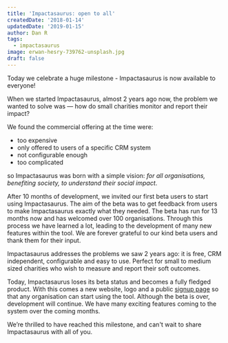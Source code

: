 ```yaml
---
title: 'Impactasaurus: open to all'
createdDate: '2018-01-14'
updatedDate: '2019-01-15'
author: Dan R
tags:
  - impactasaurus
image: erwan-hesry-739762-unsplash.jpg
draft: false
---
```


Today we celebrate a huge milestone - Impactasaurus is now available to everyone!

When we started Impactasaurus, almost 2 years ago now, the problem we wanted to solve was — how do small charities monitor and report their impact?

We found the commercial offering at the time were:

-   too expensive
-   only offered to users of a specific CRM system
-   not configurable enough
-   too complicated

so Impactasaurus was born with a simple vision: _for all organisations, benefiting society, to understand their social impact_.

After 10 months of development, we invited our first beta users to start using Impactasaurus.
The aim of the beta was to get feedback from users to make Impactasaurus exactly what they needed.
The beta has run for 13 months now and has welcomed over 100 organisations.
Through this process we have learned a lot, leading to the development of many new features within the tool.
We are forever grateful to our kind beta users and thank them for their input.

Impactasaurus addresses the problems we saw 2 years ago: it is free, CRM independent, configurable and easy to use.
Perfect for small to medium sized charities who wish to measure and report their soft outcomes.

Today, Impactasaurus loses its beta status and becomes a fully fledged product.
With this comes a new website, logo and a public [signup page](/signup) so that any organisation can start using the tool.
Although the beta is over, development will continue.
We have many exciting features coming to the system over the coming months.

We’re thrilled to have reached this milestone, and can't wait to share Impactasaurus with all of you.
